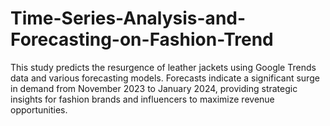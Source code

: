 # Time-Series-Analysis-and-Forecasting-on-Fashion-Trend
This study predicts the resurgence of leather jackets using Google Trends data and various forecasting models. Forecasts indicate a significant surge in demand from November 2023 to January 2024, providing strategic insights for fashion brands and influencers to maximize revenue opportunities.
